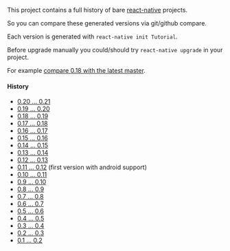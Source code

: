 This project contains a full history of bare [react-native](http://facebook.github.io/react-native/) projects.

So you can compare these generated versions via git/github compare.

Each version is generated with `react-native init Tutorial`.

Before upgrade manually you could/should try `react-native upgrade` in your project.

For example [compare 0.18 with the latest master](https://github.com/jerolimov/react-native-init-history/compare/0.18.0...master).

#### History

* [0.20 ... 0.21](https://github.com/jerolimov/react-native-init-history/compare/0.20.0...0.21.0)
* [0.19 ... 0.20](https://github.com/jerolimov/react-native-init-history/compare/0.19.0...0.20.0)
* [0.18 ... 0.19](https://github.com/jerolimov/react-native-init-history/compare/0.18.0...0.19.0)
* [0.17 ... 0.18](https://github.com/jerolimov/react-native-init-history/compare/0.17.0...0.18.0)
* [0.16 ... 0.17](https://github.com/jerolimov/react-native-init-history/compare/0.16.0...0.17.0)
* [0.15 ... 0.16](https://github.com/jerolimov/react-native-init-history/compare/0.15.0...0.16.0)
* [0.14 ... 0.15](https://github.com/jerolimov/react-native-init-history/compare/0.14.0...0.15.0)
* [0.13 ... 0.14](https://github.com/jerolimov/react-native-init-history/compare/0.13.0...0.14.0)
* [0.12 ... 0.13](https://github.com/jerolimov/react-native-init-history/compare/0.12.0...0.13.0)
* [0.11 ... 0.12](https://github.com/jerolimov/react-native-init-history/compare/0.11.0-rc...0.12.0) (first version with android support)
* [0.10 ... 0.11](https://github.com/jerolimov/react-native-init-history/compare/0.10.0...0.11.0-rc)
* [0.9 ... 0.10](https://github.com/jerolimov/react-native-init-history/compare/0.9.0...0.10.0)
* [0.8 ... 0.9](https://github.com/jerolimov/react-native-init-history/compare/0.8.0...0.9.0)
* [0.7 ... 0.8](https://github.com/jerolimov/react-native-init-history/compare/0.7.0-rc.2...0.8.0)
* [0.6 ... 0.7](https://github.com/jerolimov/react-native-init-history/compare/0.6.0...0.7.0-rc.2)
* [0.5 ... 0.6](https://github.com/jerolimov/react-native-init-history/compare/0.5.0...0.6.0)
* [0.4 ... 0.5](https://github.com/jerolimov/react-native-init-history/compare/0.4.0...0.5.0)
* [0.3 ... 0.4](https://github.com/jerolimov/react-native-init-history/compare/0.3.0...0.4.0)
* [0.2 ... 0.3](https://github.com/jerolimov/react-native-init-history/compare/0.2.0...0.3.0)
* [0.1 ... 0.2](https://github.com/jerolimov/react-native-init-history/compare/0.1.0...0.2.0)
